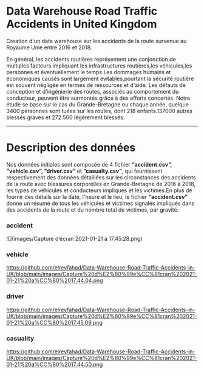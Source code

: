 # Data Warehouse Road Traffic Accidents in United Kingdom

Creation d'un data warehouse sur les accidents de la route survenue au Royaume Unie entre 2016 et 2018.

En général, les accidents routières représentent une conjonction de multiples facteurs impliquant
les infrastructures routières,les véhicules,les personnes et éventuellement le temps.Les
dommages humains et économiques causés sont largement évitables,pourtant la sécurité
routière est souvent négligée en termes de ressources et d'aide. Les défauts de conception et
d'ingénierie des routes, associés au comportement du conducteur, peuvent être surmontés grâce
à des efforts concertés.
Notre étude se base sur le cas du Grande-Bretagne ou chaque année, quelque 3400 personnes
sont tuées sur les routes, dont 218 enfants.137000 autres blessés graves et 272 500 légèrement
blessés.

---
# Description des données

Nos données initiales sont composée de 4 fichier **“accident.csv”, ”vehicle.csv”, ”driver.csv”**
et **”casualty.csv”**, qui fournissent respectivement des données détaillées sur les circonstances
des accidents de la route avec blessures corporelles en Grande-Bretagne de 2016 à 2018, les
types de véhicules et conducteurs impliqués et les victimes.En plus de fournir des détails sur la
date, l'heure et le lieu, le fichier **“accident.csv”** donne un résumé de tous les véhicules et
victimes signalés impliqués dans des accidents de la route et du nombre total de victimes, par
gravité.



### accident
![](images/Capture d’écran 2021-01-21 à 17.45.28.png)

### vehicle
https://github.com/elreyfahad/Data-Warehouse-Road-Traffic-Accidents-in-UK/blob/main/images/Capture%20d%E2%80%99e%CC%81cran%202021-01-21%20a%CC%80%2017.44.04.png

### driver
https://github.com/elreyfahad/Data-Warehouse-Road-Traffic-Accidents-in-UK/blob/main/images/Capture%20d%E2%80%99e%CC%81cran%202021-01-21%20a%CC%80%2017.45.09.png

### casuality
https://github.com/elreyfahad/Data-Warehouse-Road-Traffic-Accidents-in-UK/blob/main/images/Capture%20d%E2%80%99e%CC%81cran%202021-01-21%20a%CC%80%2017.44.50.png
